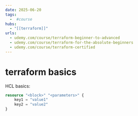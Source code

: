 ```yaml
---
date: 2025-06-20
tags:
  -  #course
hubs:
  - "[[terraform]]"
urls:
  - udemy.com/course/terraform-beginner-to-advanced
  - udemy.com/course/terraform-for-the-absolute-beginners
  - udemy.com/course/terraform-certified
---
```


# terraform basics

HCL basics:

```tf
resource "<block>" "<parameters>" {
    key1 = "value1"
    key2 = "value2"
}
```
